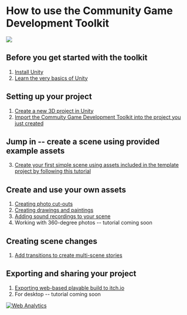 # How to use the Community Game Development Toolkit

![](images/toolkit.jpg)

## Before you get started with the toolkit

1. [Install Unity](InstallingUnityTutorial.md)
2. [Learn the very basics of Unity](NavigatingTheUnityInterface.md)

## Setting up your project
1. [Create a new 3D project in Unity](Create3DProject.md)
2. [Import the Commuity Game Development Toolkit into the project you just created](ImportToolkit.md)

## Jump in -- create a scene using provided example assets  
3. [Create your first simple scene using assets included in the template project by following this tutorial](Tutorial-Using-Example-Assets.md)

## Create and use your own assets
1. 	[Creating photo cut-outs](CreatingArtwork-Photos.md)
1. 	[Creating drawings and paintings](CreatingArtwork-Drawings.md)
2. 	[Adding sound recordings to your scene](CreatingSoundRecordings.md)
3. Working with 360-degree photos -- tutorial coming soon

## Creating scene changes
1. [Add transitions to create multi-scene stories](SceneChangeTutorial.md)


## Exporting and sharing your project
1. [Exporting web-based playable build to itch.io](ExportingToItch.md)
1. 	For desktop -- tutorial coming soon


<!---- begin statcounter ---->
<script type="text/javascript">
var sc_project = 12399103;
var sc_invisible = 1;
var sc_security = "dbebcd0c";
</script>
<script type="text/javascript" src="https://www.statcounter.com/counter/counter.js" async></script>
<noscript>
<div class="statcounter">
    <a title="Web Analytics" href="https://statcounter.com/" target="_blank"><img class="statcounter" src="https://c.statcounter.com/12399103/0/dbebcd0c/1/" alt="Web Analytics" /></a>
</div>
</noscript>
<!-- end statcounter -->
 

